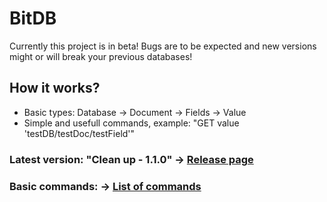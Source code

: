 # BitDB
Currently this project is in beta! Bugs are to be expected and new versions might or will break your previous databases!

## How it works?
 - Basic types: Database -> Document -> Fields -> Value
 - Simple and usefull commands, example: "GET value 'testDB/testDoc/testField'"

### Latest version: "Clean up - 1.1.0" -> [Release page](https://github.com/Adisol07/BitDB/releases/tag/v1.1.0-beta)

### Basic commands: -> [List of commands](https://github.com/Adisol07/BitDB/wiki/List-of-commands)
